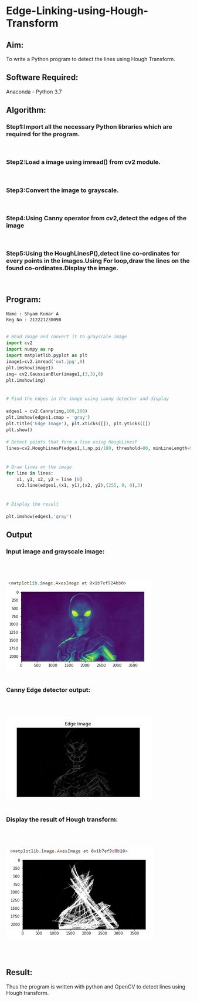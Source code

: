 # Edge-Linking-using-Hough-Transform
## Aim:
To write a Python program to detect the lines using Hough Transform.

## Software Required:
Anaconda - Python 3.7

## Algorithm:
### Step1:Import all the necessary Python libraries which are required for the program.
<br>

### Step2:Load a image using imread() from cv2 module.
<br>

### Step3:Convert the image to grayscale.
<br>

### Step4:Using Canny operator from cv2,detect the edges of the image
<br>

### Step5:Using the HoughLinesP(),detect line co-ordinates for every points in the images.Using For loop,draw the lines on the found co-ordinates.Display the image.
<br>


## Program:
```
Name : Shyam Kumar A
Reg No : 212221230098
```
```Python

# Read image and convert it to grayscale image
import cv2
import numpy as np
import matplotlib.pyplot as plt
image1=cv2.imread('out.jpg',0)
plt.imshow(image1)
img= cv2.GaussianBlur(image1,(3,3),0)
plt.imshow(img)


# Find the edges in the image using canny detector and display

edges1 = cv2.Canny(img,100,200)
plt.imshow(edges1,cmap = 'gray')
plt.title('Edge Image'), plt.xticks([]), plt.yticks([])
plt.show()

# Detect points that form a line using HoughLinesP
lines=cv2.HoughLinesP(edges1,1,np.pi/180, threshold=80, minLineLength=50,maxLineGap=250)


# Draw lines on the image
for line in lines:
    x1, y1, x2, y2 = line [0] 
    cv2.line(edges1,(x1, y1),(x2, y2),(255, 0, 0),3)


# Display the result

plt.imshow(edges1,'gray')


```
## Output

### Input image and grayscale image:
<br>
<br>

![](dip1.PNG)
<br>
<br>

### Canny Edge detector output:
<br>
<br>

![](dip2.PNG)
<br>
<br>


### Display the result of Hough transform:
<br>
<br>

![](dip3.PNG)

<br>
<br>



## Result:
Thus the program is written with python and OpenCV to detect lines using Hough transform. 
